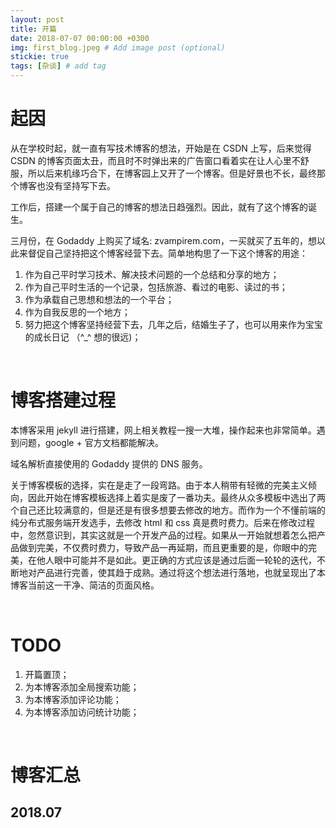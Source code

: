```yaml
---
layout: post
title: 开篇
date: 2018-07-07 00:00:00 +0300
img: first_blog.jpeg # Add image post (optional)
stickie: true
tags: [杂谈] # add tag
---
```


# 起因

从在学校时起，就一直有写技术博客的想法，开始是在 CSDN 上写，后来觉得 CSDN 的博客页面太丑，而且时不时弹出来的广告窗口看着实在让人心里不舒服，所以后来机缘巧合下，在博客园上又开了一个博客。但是好景也不长，最终那个博客也没有坚持写下去。

工作后，搭建一个属于自己的博客的想法日趋强烈。因此，就有了这个博客的诞生。

三月份，在 Godaddy 上购买了域名: zvampirem.com，一买就买了五年的，想以此来督促自己坚持把这个博客经营下去。简单地构思了一下这个博客的用途：

1. 作为自己平时学习技术、解决技术问题的一个总结和分享的地方；
2. 作为自己平时生活的一个记录，包括旅游、看过的电影、读过的书；
3. 作为承载自己思想和想法的一个平台；
4. 作为自我反思的一个地方；
5. 努力把这个博客坚持经营下去，几年之后，结婚生子了，也可以用来作为宝宝的成长日记 （^_^ 想的很远)；

<br />

# 博客搭建过程

本博客采用 jekyll 进行搭建，网上相关教程一搜一大堆，操作起来也非常简单。遇到问题，google + 官方文档都能解决。

域名解析直接使用的 Godaddy 提供的 DNS 服务。


关于博客模板的选择，实在是走了一段弯路。由于本人稍带有轻微的完美主义倾向，因此开始在博客模板选择上着实是废了一番功夫。最终从众多模板中选出了两个自己还比较满意的，但是还是有很多想要去修改的地方。而作为一个不懂前端的纯分布式服务端开发选手，去修改 html 和 css 真是费时费力。后来在修改过程中，忽然意识到，其实这就是一个开发产品的过程。如果从一开始就想着怎么把产品做到完美，不仅费时费力，导致产品一再延期，而且更重要的是，你眼中的完美，在他人眼中可能并不是如此。更正确的方式应该是通过后面一轮轮的迭代，不断地对产品进行完善，使其趋于成熟。通过将这个想法进行落地，也就呈现出了本博客当前这一干净、简洁的页面风格。

<br />

# TODO

1. 开篇置顶；
2. 为本博客添加全局搜索功能；
3. 为本博客添加评论功能；
4. 为本博客添加访问统计功能；

<br />

# 博客汇总

## 2018.07

